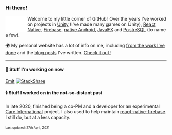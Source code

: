 ### Hi there! 
<img align="left" src="https://github.com/andersonaddo/andersonaddo/blob/master/hello.gif" height="50" />

Welcome to my little corner of GitHub!
Over the years I've worked on projects in [Unity](https://unity.com/) (I've made many games on Unity), [React Native](https://reactnative.dev/), [Firebase](https://firebase.google.com/), [native Android](https://developer.android.com/studio), [JavaFX](https://openjfx.io/) and [PostreSQL](https://www.postgresql.org/) (to name a few).

🌍 My personal website has a lot of info on me, including [from the work I've done](https://www.loadingdeveloper.com/my-work/) and the [blog posts](https://www.loadingdeveloper.com/blog/) I've written. [Check it out!](https://www.loadingdeveloper.com)

---

#### 🔭 Stuff I'm working on now
[Emit](https://getemit.com)  [![StackShare](https://img.shields.io/badge/check%20out-our%20stack-orange?style=flat-square)](https://stackshare.io/emit/emit)


#### 🕯️ Stuff I worked on in the not-so-distant past
In late 2020, finished being a co-PM and a developer for an experimental [Care International](https://github.com/yourchoiceyourfuture) project.
I also used to help maintain [react-native-firebase](https://github.com/invertase/react-native-firebase). I still do, but at a less capacity.


<sup><sub>Last updated: 27th April, 2021</sub></sup>
